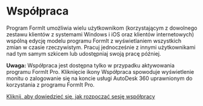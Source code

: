 # Współpraca

Program FormIt umożliwia wielu użytkownikom \(korzystającym z dowolnego zestawu klientów z systemami Windows i iOS oraz klientów internetowych) wspólną edycję modelu programu FormIt z wyświetlaniem wszystkich zmian w czasie rzeczywistym. Pracuj jednocześnie z innymi użytkownikami nad tym samym szkicem lub udostępniaj swoją pracę później.

**Uwaga:** Współpraca jest dostępna tylko w przypadku aktywowania programu FormIt Pro. Kliknięcie ikony Współpraca spowoduje wyświetlenie monitu o zalogowanie się na koncie usługi AutoDesk 360 uprawnionym do korzystania z programu FormIt Pro.

[Kliknij, aby dowiedzieć się, jak rozpocząć sesję współpracy](../tool-library/collaboration.md)


